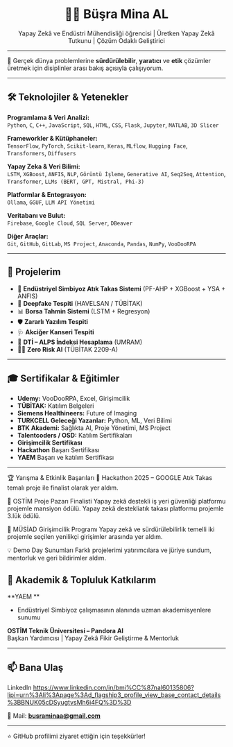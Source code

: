 <h1 align="center">👩‍💻 Büşra Mina AL</h1>
<p align="center">
Yapay Zekâ ve Endüstri Mühendisliği öğrencisi | Üretken Yapay Zekâ Tutkunu | Çözüm Odaklı Geliştirici
</p>

---

🌱 Gerçek dünya problemlerine **sürdürülebilir**, **yaratıcı** ve **etik** çözümler üretmek için disiplinler arası bakış açısıyla çalışıyorum.

---

## 🛠️ Teknolojiler & Yetenekler

**Programlama & Veri Analizi:**  
`Python`, `C`, `C++`, `JavaScript`, `SQL`, `HTML`, `CSS`, `Flask`, `Jupyter`, `MATLAB`, `3D Slicer`

**Frameworkler & Kütüphaneler:**  
`TensorFlow`, `PyTorch`, `Scikit-learn`, `Keras`, `MLflow`, `Hugging Face`, `Transformers`, `Diffusers`

**Yapay Zeka & Veri Bilimi:**  
`LSTM`, `XGBoost`, `ANFIS`, `NLP`, `Görüntü İşleme`, `Generative AI`, `Seq2Seq`, `Attention`, `Transformer`, `LLMs (BERT, GPT, Mistral, Phi-3)`

**Platformlar & Entegrasyon:**  
`Ollama`, `GGUF`, `LLM API Yönetimi`

**Veritabanı ve Bulut:**  
`Firebase`, `Google Cloud`, `SQL Server`, `DBeaver`

**Diğer Araçlar:**  
`Git`, `GitHub`, `GitLab`, `MS Project`, `Anaconda`, `Pandas`, `NumPy`, `VooDooRPA`

---

## 🧪 Projelerim

- 🔁 **Endüstriyel Simbiyoz Atık Takas Sistemi** (PF-AHP + XGBoost + YSA + ANFIS)
- 🧠 **Deepfake Tespiti** (HAVELSAN / TÜBİTAK)
- 📊 **Borsa Tahmin Sistemi** (LSTM + Regresyon)
- 🛡 **Zararlı Yazılım Tespiti**
- 🩺 **Akciğer Kanseri Tespiti**
- 🧮 **DTİ – ALPS İndeksi Hesaplama** (UMRAM)
- 👷‍♀️ **Zero Risk Al** (TÜBİTAK 2209-A)

---

## 🎓 Sertifikalar & Eğitimler

- **Udemy:** VooDooRPA, Excel, Girişimcilik  
- **TÜBİTAK:** Katılım Belgeleri  
- **Siemens Healthineers:** Future of Imaging  
- **TURKCELL Geleceği Yazanlar:** Python, ML, Veri Bilimi  
- **BTK Akademi:** Sağlıkta AI, Proje Yönetimi, MS Project  
- **Talentcoders / OSD:** Katılım Sertifikaları
- **Girişimcilik Sertifikası**
- **Hackathon** Başarı  Sertifikası
- **YAEM** Başarı ve katılım Sertifikası

---

🏆 Yarışma & Etkinlik Başarıları
🥇 Hackathon 2025 – GOOGLE
Atık Takas temalı proje ile finalist olarak yer aldım.

🎯 OSTİM Proje Pazarı Finalisti
Yapay zekâ destekli iş yeri güvenliği platformu projemle mansiyon ödülü.
Yapay zekâ destekliatık takası platformu projemle 3.lük ödülü.

🌱 MÜSİAD Girişimcilik Programı
Yapay zekâ ve sürdürülebilirlik temelli iki projemle seçilen yenilikçi girişimler arasında yer aldım.

💡 Demo Day Sunumları
Farklı projelerimi yatırımcılara ve jüriye sundum, mentorluk ve geri bildirimler aldım.

## 🧠 Akademik & Topluluk Katkılarım

 **YAEM **
- Endüstriyel Simbiyoz çalışmasının alanında uzman akademisyenlere sunumu 

**OSTİM Teknik Üniversitesi – Pandora AI**  
Başkan Yardımcısı | Yapay Zekâ Fikir Geliştirme & Mentorluk

---

## 📫 Bana Ulaş

LinkedIn  https://www.linkedin.com/in/bmi%CC%87nal60135806?lipi=urn%3Ali%3Apage%3Ad_flagship3_profile_view_base_contact_details%3BBNUK05cDSyugtvsMh6i4FQ%3D%3D


📧 Mail: **busraminaa@gmail.com**

---

⭐️ GitHub profilimi ziyaret ettiğin için teşekkürler!
